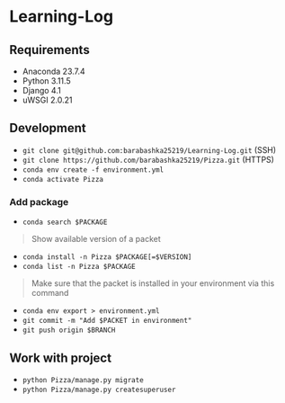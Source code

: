 # Learning-Log
## Requirements
- Anaconda 23.7.4
- Python 3.11.5
- Django 4.1
- uWSGI 2.0.21
## Development 
- `git clone git@github.com:barabashka25219/Learning-Log.git` (SSH)
- `git clone https://github.com/barabashka25219/Pizza.git`    (HTTPS)
- `conda env create -f environment.yml`
- `conda activate Pizza`
### Add package 
- `conda search $PACKAGE`
> Show available version of a packet 
- `conda install -n Pizza $PACKAGE[=$VERSION]`
- `conda list -n Pizza $PACKAGE`
> Make sure that the packet is installed in your environment via this command
- `conda env export > environment.yml`
- `git commit -m "Add $PACKET in environment"`
- `git push origin $BRANCH`
## Work with project
- `python Pizza/manage.py migrate`
- `python Pizza/manage.py createsuperuser`
